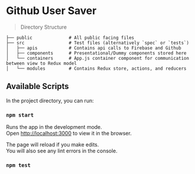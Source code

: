 Github User Saver
============================

> Directory Structure

    ├── public              # All public facing files
    ├── src                 # Test files (alternatively `spec` or `tests`)
    │   ├── apis            # Contains api calls to Firebase and Github
    │   ├── components      # Presentational/Dummy components stored here
    │   └── containers      # App.js container component for communication between view to Redux model
    │   └── modules         # Contains Redux store, actions, and reducers

## Available Scripts

In the project directory, you can run:

### `npm start`

Runs the app in the development mode.<br>
Open [http://localhost:3000](http://localhost:3000) to view it in the browser.

The page will reload if you make edits.<br>
You will also see any lint errors in the console.

### `npm test`


